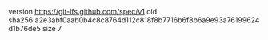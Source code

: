 version https://git-lfs.github.com/spec/v1
oid sha256:a2e3abf0aab0b4c8c8764d112c818f8b7716b6f8b6a9e93a76199624d1b76de5
size 7
